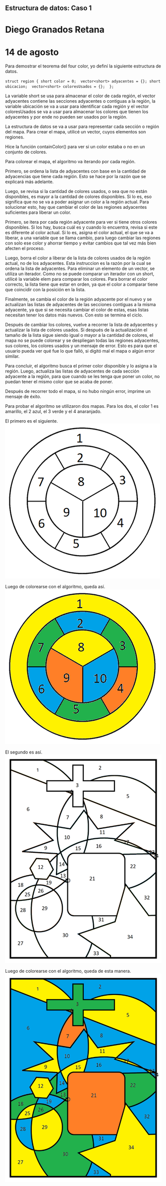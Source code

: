 ## Estructura de datos: Caso 1
# Diego Granados Retana
# 14 de agosto

Para demostrar el teorema del four color, yo definí la siguiente estructura de datos.

`struct region {
    short color = 0; 
    vector<short> adyacentes = {};
    short ubicacion; 
    vector<short> coloresUsados = {}; 
};
`

La variable short se usa para almacenar el color de cada región, el vector adyacentes contiene las secciones adyacentes o contiguas a la región, la variable ubicación se va a usar para identificar cada región y el vector coloresUsados se va a usar para almacenar los colores que tienen los adyacentes y por ende no pueden ser usados por la región.

La estructura de datos se va a usar para representar cada sección o región del mapa. Para crear el mapa, utilicé un vector, cuyos elementos son regiones.

Hice la función containColor() para ver si un color estaba o no en un conjunto de colores.

Para colorear el mapa, el algoritmo va iterando por cada región.

Primero, se ordena la lista de adyacentes con base en la cantidad de adyacencias que tiene cada región. Esto se hace por la razón que se explicará más adelante.

Luego, se revisa si la cantidad de colores usados, o sea que no están disponibles, es mayor a la cantidad de colores disponibles. Si lo es, eso significa que no se va a poder asignar un color a la región actual. Para solucionar esto, hay que cambiar el color de las regiones adyacentes suficientes para liberar un color.

Primero, se itera por cada región adyacente para ver si tiene otros colores disponibles. Si los hay, busca cuál es y cuando lo encuentra, revisa si este es diferente al color actual. Si lo es, asigna el color actual, el que se va a liberar, a una variable que se llama cambio, para luego cambiar las regiones con solo ese color y ahorrar tiempo y evitar cambios que tal vez más bien afecten el proceso. 

Luego, borra el color a liberar de la lista de colores usados de la región actual, no de los adyacentes. Esta instruccion es la razón por la cual se ordena la lista de adyacentes. Para eliminar un elemento de un vector, se utiliza un iterador. Como no se puede comparar un iterador con un short, utilicé la variable elem para comparar los colores. Para borrar el color correcto, la lista tiene que estar en orden, ya que el color a comparar tiene que coincidir con la posición en la lista. 

Finalmente, se cambia el color de la región adyacente por el nuevo y se actualizan las listas de adyacentes de las secciones contiguas a la misma adyacente, ya que si se necesita cambiar el color de estas, esas listas necesitan tener los datos más nuevos. Con esto se termina el ciclo.

Después de cambiar los colores, vuelve a recorrer la lista de adyacentes y actualizar la lista de colores usados. Si después de la actualización el tamaño de la lista sigue siendo igual o mayor a la cantidad de colores, el mapa no se puede colorear y se despliegan todas las regiones adyacentes, sus colores, los colores usados y un mensaje de error. Esto es para que el usuario pueda ver qué fue lo que falló, si digitó mal el mapa o algún error similar.

Para concluir, el algoritmo busca el primer color disponible y lo asigna a la región. Luego, actualiza las listas de adyacentes de cada sección adyacente a la región, para que cuando se les tenga que poner un color, no puedan tener el mismo color que se acaba de poner.

Después de recorrer todo el mapa, si no hubo ningún error, imprime un mensaje de éxito.

Para probar el algoritmo se utilizaron dos mapas. Para los dos, el color 1 es amarillo, el 2 azul, el 3 verde y el 4 anaranjado. 

El primero es el siguiente.
![Primer ejemplo sin color](fourcolor2.png)

Luego de colorearse con el algoritmo, queda así.
![Primer ejemplo con color](fourcolor2_pintado.png)

El segundo es así.
![Segundo ejemplo sin color](Four_Colour_1.png)

Luego de colorearse con el algoritmo, queda de esta manera.
![Segundo ejemplo con color](Four_Colour_1_pintado.png)



